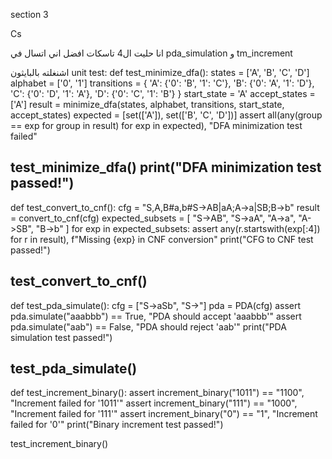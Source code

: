 section 3

Cs

انا حليت ال4 تاسكات افضل اني اتسال في pda_simulation
و tm_increment

اشنغلته بالبايثون 
unit test:
def test_minimize_dfa():
    states = ['A', 'B', 'C', 'D']
    alphabet = ['0', '1']
    transitions = {
        'A': {'0': 'B', '1': 'C'},
        'B': {'0': 'A', '1': 'D'},
        'C': {'0': 'D', '1': 'A'},
        'D': {'0': 'C', '1': 'B'}
    }
    start_state = 'A'
    accept_states = ['A']
    result = minimize_dfa(states, alphabet, transitions, start_state, accept_states)
    expected = [set(['A']), set(['B', 'C', 'D'])]
    assert all(any(group == exp for group in result) for exp in expected), "DFA minimization test failed"

test_minimize_dfa()
print("DFA minimization test passed!")
----------------------------------
def test_convert_to_cnf():
    cfg = "S,A,B#a,b#S->AB|aA;A->a|SB;B->b"
    result = convert_to_cnf(cfg)
    expected_subsets = [
        "S->AB", "S->aA",
        "A->a", "A->SB",
        "B->b"
    ]
    for exp in expected_subsets:
        assert any(r.startswith(exp[:4]) for r in result), f"Missing {exp} in CNF conversion"
    print("CFG to CNF test passed!")

test_convert_to_cnf()
------------------------------------------------
def test_pda_simulate():
    cfg = ["S->aSb", "S->"]
    pda = PDA(cfg)
    assert pda.simulate("aaabbb") == True, "PDA should accept 'aaabbb'"
    assert pda.simulate("aab") == False, "PDA should reject 'aab'"
    print("PDA simulation test passed!")

test_pda_simulate()
-----------------------------------------
def test_increment_binary():
    assert increment_binary("1011") == "1100", "Increment failed for '1011'"
    assert increment_binary("111") == "1000", "Increment failed for '111'"
    assert increment_binary("0") == "1", "Increment failed for '0'"
    print("Binary increment test passed!")

test_increment_binary()
